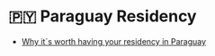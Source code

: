 # 🇵🇾 Paraguay Residency

* [Why it´s worth having your residency in Paraguay](https://tax-free.today/blog/residency-in-paraguay/)
